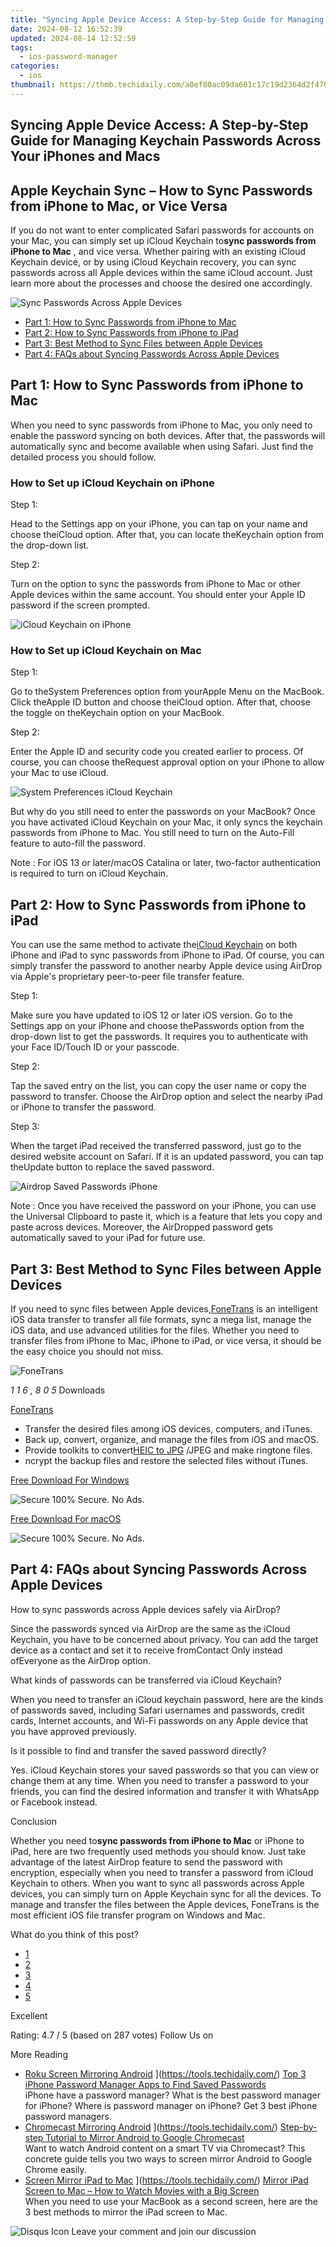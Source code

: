 ```yaml
---
title: "Syncing Apple Device Access: A Step-by-Step Guide for Managing Keychain Passwords Across Your iPhones and Macs"
date: 2024-08-12 16:52:39
updated: 2024-08-14 12:52:59
tags:
  - ios-password-manager
categories:
  - ios
thumbnail: https://thmb.techidaily.com/a0ef80ac09da601c17c19d2364d2f47007347e6d23f758e0b8878fbb663f8a91.jpg
---
```


## Syncing Apple Device Access: A Step-by-Step Guide for Managing Keychain Passwords Across Your iPhones and Macs

## Apple Keychain Sync – How to Sync Passwords from iPhone to Mac, or Vice Versa

 If you do not want to enter complicated Safari passwords for accounts on your Mac, you can simply set up iCloud Keychain to**sync passwords from iPhone to Mac** , and vice versa. Whether pairing with an existing iCloud Keychain device, or by using iCloud Keychain recovery, you can sync passwords across all Apple devices within the same iCloud account. Just learn more about the processes and choose the desired one accordingly.

![Sync Passwords Across Apple Devices](https://www.aiseesoft.com/images/how-to/sync-passwords-across-apple-devices/how-to-sync-passwords-across-apple-devices.jpg)

* [Part 1: How to Sync Passwords from iPhone to Mac](https://tools.techidaily.com/)
* [Part 2: How to Sync Passwords from iPhone to iPad](https://tools.techidaily.com/)
* [Part 3: Best Method to Sync Files between Apple Devices](https://tools.techidaily.com/)
* [Part 4: FAQs about Syncing Passwords Across Apple Devices](https://tools.techidaily.com/)

## Part 1: How to Sync Passwords from iPhone to Mac

 When you need to sync passwords from iPhone to Mac, you only need to enable the password syncing on both devices. After that, the passwords will automatically sync and become available when using Safari. Just find the detailed process you should follow.

### How to Set up iCloud Keychain on iPhone

Step 1:

 Head to the Settings app on your iPhone, you can tap on your name and choose theiCloud option. After that, you can locate theKeychain option from the drop-down list.

Step 2:

 Turn on the option to sync the passwords from iPhone to Mac or other Apple devices within the same account. You should enter your Apple ID password if the screen prompted.

![iCloud Keychain on iPhone](https://www.aiseesoft.com/images/how-to/sync-passwords-across-apple-devices/icloud-keychain-on-iphone.jpg)

### How to Set up iCloud Keychain on Mac

Step 1:

 Go to theSystem Preferences option from yourApple Menu on the MacBook. Click theApple ID button and choose theiCloud option. After that, choose the toggle on theKeychain option on your MacBook.

Step 2:

 Enter the Apple ID and security code you created earlier to process. Of course, you can choose theRequest approval option on your iPhone to allow your Mac to use iCloud.

![System Preferences iCloud Keychain](https://www.aiseesoft.com/images/how-to/sync-passwords-across-apple-devices/system-preferences-icloud-keychain.jpg)

 But why do you still need to enter the passwords on your MacBook? Once you have activated iCloud Keychain on your Mac, it only syncs the keychain passwords from iPhone to Mac. You still need to turn on the Auto-Fill feature to auto-fill the password.

Note : For iOS 13 or later/macOS Catalina or later, two-factor authentication is required to turn on iCloud Keychain.

## Part 2: How to Sync Passwords from iPhone to iPad

 You can use the same method to activate the[iCloud Keychain](https://tools.techidaily.com/) on both iPhone and iPad to sync passwords from iPhone to iPad. Of course, you can simply transfer the password to another nearby Apple device using AirDrop via Apple's proprietary peer-to-peer file transfer feature.

Step 1:

 Make sure you have updated to iOS 12 or later iOS version. Go to the Settings app on your iPhone and choose thePasswords option from the drop-down list to get the passwords. It requires you to authenticate with your Face ID/Touch ID or your passcode.

Step 2:

 Tap the saved entry on the list, you can copy the user name or copy the password to transfer. Choose the AirDrop option and select the nearby iPad or iPhone to transfer the password.

Step 3:

 When the target iPad received the transferred password, just go to the desired website account on Safari. If it is an updated password, you can tap theUpdate button to replace the saved password.

![Airdrop Saved Passwords iPhone](https://www.aiseesoft.com/images/how-to/sync-passwords-across-apple-devices/airdrop-saved-passwords-iphone.jpg)

Note : Once you have received the password on your iPhone, you can use the Universal Clipboard to paste it, which is a feature that lets you copy and paste across devices. Moreover, the AirDropped password gets automatically saved to your iPad for future use.

## Part 3: Best Method to Sync Files between Apple Devices

 If you need to sync files between Apple devices,[FoneTrans](https://tools.techidaily.com/aiseesoft/ios-transfer/) is an intelligent iOS data transfer to transfer all file formats, sync a mega list, manage the iOS data, and use advanced utilities for the files. Whether you need to transfer files from iPhone to Mac, iPhone to iPad, or vice versa, it should be the easy choice you should not miss.

![FoneTrans](https://www.aiseesoft.com/images/ios-transfer/box-large.png)

_1_ _1_ _6_ _,_ _8_ _0_ _5_  Downloads

[FoneTrans](https://tools.techidaily.com/aiseesoft/ios-transfer/)

* Transfer the desired files among iOS devices, computers, and iTunes.
* Back up, convert, organize, and manage the files from iOS and macOS.
* Provide toolkits to convert[HEIC to JPG](https://tools.techidaily.com/) /JPEG and make ringtone files.
* ncrypt the backup files and restore the selected files without iTunes.

[Free Download For Windows](https://secure.2checkout.com/order/cart.php?PRODS=4626213&QTY=1&AFFILIATE=108875)

![Secure](https://www.aiseesoft.com/images/product/secure.svg) 100% Secure. No Ads.

[Free Download For macOS](https://secure.2checkout.com/order/cart.php?PRODS=4630131&QTY=1&AFFILIATE=108875)

![Secure](https://www.aiseesoft.com/images/product/secure.svg) 100% Secure. No Ads.

## Part 4: FAQs about Syncing Passwords Across Apple Devices

 How to sync passwords across Apple devices safely via AirDrop?

 Since the passwords synced via AirDrop are the same as the iCloud Keychain, you have to be concerned about privacy. You can add the target device as a contact and set it to receive fromContact Only instead ofEveryone as the AirDrop option.

 What kinds of passwords can be transferred via iCloud Keychain?

 When you need to transfer an iCloud keychain password, here are the kinds of passwords saved, including Safari usernames and passwords, credit cards, Internet accounts, and Wi-Fi passwords on any Apple device that you have approved previously.

 Is it possible to find and transfer the saved password directly?

 Yes. iCloud Keychain stores your saved passwords so that you can view or change them at any time. When you need to transfer a password to your friends, you can find the desired information and transfer it with WhatsApp or Facebook instead.

Conclusion

 Whether you need to**sync passwords from iPhone to Mac** or iPhone to iPad, here are two frequently used methods you should know. Just take advantage of the latest AirDrop feature to send the password with encryption, especially when you need to transfer a password from iCloud Keychain to others. When you want to sync all passwords across Apple devices, you can simply turn on Apple Keychain sync for all the devices. To manage and transfer the files between the Apple devices, FoneTrans is the most efficient iOS file transfer program on Windows and Mac.

What do you think of this post?

* [1](https://tools.techidaily.com/)
* [2](https://tools.techidaily.com/)
* [3](https://tools.techidaily.com/)
* [4](https://tools.techidaily.com/)
* [5](https://tools.techidaily.com/)

Excellent

Rating: 4.7 / 5 (based on 287 votes) Follow Us on [](https://www.facebook.com/aiseesoft) [](https://twitter.com/AiseesoftStudio) [](https://www.youtube.com/c/aiseesoft)

More Reading

* [Roku Screen Mirroring Android](https://www.aiseesoft.com/images/more-reading/best-password-manager-iphone-s.jpg) ](https://tools.techidaily.com/) [Top 3 iPhone Password Manager Apps to Find Saved Passwords](https://tools.techidaily.com/)  
 iPhone have a password manager? What is the best password manager for iPhone? Where is password manager on iPhone? Get 3 best iPhone password managers.
* [Chromecast Mirroring Android](https://www.aiseesoft.com/images/more-reading/chromecast-mirroring-android-s.jpg) ](https://tools.techidaily.com/) [Step-by-step Tutorial to Mirror Android to Google Chromecast](https://tools.techidaily.com/)  
 Want to watch Android content on a smart TV via Chromecast? This concrete guide tells you two ways to screen mirror Android to Google Chrome easily.
* [Screen Mirror iPad to Mac](https://www.aiseesoft.com/images/more-reading/screen-mirror-ipad-to-mac-s.jpg) ](https://tools.techidaily.com/) [Mirror iPad Screen to Mac – How to Watch Movies with a Big Screen](https://tools.techidaily.com/)  
 When you need to use your MacBook as a second screen, here are the 3 best methods to mirror the iPad screen to Mac.

![Disqus Icon](https://www.aiseesoft.com/images/article/disqus-icon.png) Leave your comment and join our discussion

<ins class="adsbygoogle"
     style="display:block"
     data-ad-format="autorelaxed"
     data-ad-client="ca-pub-7571918770474297"
     data-ad-slot="1223367746"></ins>



<ins class="adsbygoogle"
     style="display:block"
     data-ad-client="ca-pub-7571918770474297"
     data-ad-slot="8358498916"
     data-ad-format="auto"
     data-full-width-responsive="true"></ins>
